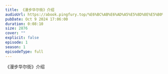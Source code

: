 ```yaml
---
title: 《漫步华尔街》介绍
audioUrl: https://abook.pingfury.top/%E6%BC%AB%E6%AD%A5%E5%8D%8E%E5%B0%94%E8%A1%97-00-tmpwsyd59jk.mp3
pubDate: Oct 9 2024 17:06:00
duration: 0:08:10
size: 2876
cover: ""
explicit: false
episode: 1
season: 1
episodeType: full
---
```

《漫步华尔街》介绍
